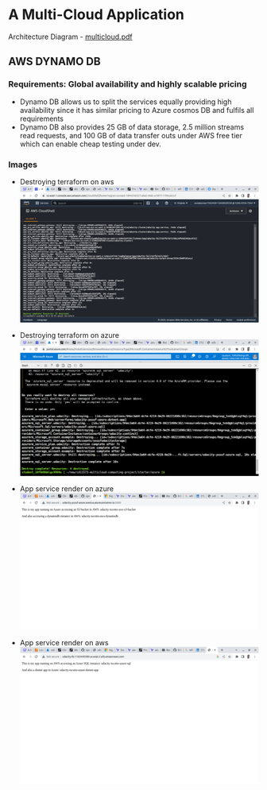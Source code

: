 # A Multi-Cloud Application

Architecture Diagram - [multicloud.pdf](./multicloud.pdf)

## AWS DYNAMO DB
### Requirements: Global availability and highly scalable pricing
- Dynamo DB allows us to split the services equally providing high availability since it has similar pricing to Azure cosmos DB and fulfils all requirements
- Dynamo DB also provides 25 GB of data storage, 2.5 million streams read requests, and 100 GB of data transfer outs under AWS free tier which can enable cheap testing under dev.


### Images
- Destroying terraform on aws 
![Destroying terraform on aws](images/Aws-destroy.png)

- Destroying terraform on azure 
![Destroying terraform on azure](images/Azure-destroy.png)

- App service render on azure 
![App service render on azure](images/Azure.png)

- App service render on aws 
![App service render on aws](images/load-balancer.png)

